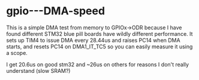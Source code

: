 # gpio---DMA-speed

This is a simple DMA test from memory to GPIOx->ODR because I have found different STM32 blue pill boards have wildly different performance.
It sets up TIM4 to issue DMA every 28.44us and raises PC14 when DMA starts, and resets PC14 on DMA1_IT_TC5 so you can easily measure it using a scope.

I get 20.6us on good stm32 and ~26us on others for reasons I don't really understand (slow SRAM?)

